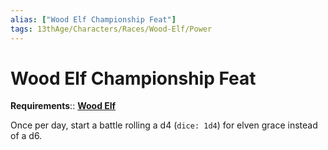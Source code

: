 ```yaml
---
alias: ["Wood Elf Championship Feat"]
tags: 13thAge/Characters/Races/Wood-Elf/Power 
---
```

# Wood Elf Championship Feat

__Requirements__:: __[Wood Elf](../Wood-Elf.md)__

Once per day, start a battle rolling a d4 (`dice: 1d4`) for elven grace instead of a d6.